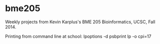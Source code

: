 bme205
======

Weekly projects from Kevin Karplus's BME 205 Bioinformatics, UCSC, Fall 2014.

Printing from command line at school:
lpoptions -d psbprint
lp -o cpi=17 <filename>
